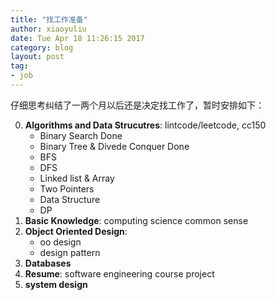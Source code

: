```yaml
---
title: "找工作准备"
author: xiaoyuliu
date: Tue Apr 18 11:26:15 2017
category: blog
layout: post
tag:
- job
---
```


仔细思考纠结了一两个月以后还是决定找工作了，暂时安排如下：

0. **Algorithms and Data Strucutres**: lintcode/leetcode, cc150
    - Binary Search <span class="evidence">Done</span>
    - Binary Tree & Divede Conquer <span class="evidence">Done</span>
    - BFS
    - DFS
    - Linked list & Array
    - Two Pointers
    - Data Structure
    - DP
1. **Basic Knowledge**: computing science common sense
2. **Object Oriented Design**: 
    - oo design
    - design pattern
3. **Databases**
4. **Resume**: software engineering course project
5. **system design**